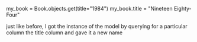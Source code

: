 my_book = Book.objects.get(title="1984")
my_book.title = "Nineteen Eighty-Four"

just like before, I got the instance of the model by querying for a particular column the title column and gave it a new name